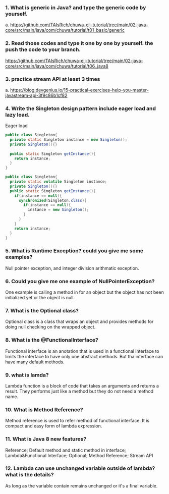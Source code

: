 ### 1. What is generic in Java? and type the generic code by yourself.
a. https://github.com/TAIsRich/chuwa-eij-tutorial/tree/main/02-java-core/src/main/java/com/chuwa/tutorial/t01_basic/generic

### 2. Read those codes and type it one by one by yourself. the push the code to your branch.
https://github.com/TAIsRich/chuwa-eij-tutorial/tree/main/02-java-core/src/main/java/com/chuwa/tutorial/t06_java8

### 3. practice stream API at least 3 times
a. https://blog.devgenius.io/15-practical-exercises-help-you-master-javastream-api-3f9c86b1cf82

### 4. Write the Singleton design pattern include eager load and lazy load.
Eager load
```java
public class Singleton{
  private static Singleton instance = new Singleton();
  private Singleton(){}
  
  public static Singleton getInstance(){
    return instance;
  }
}
```
```java
public class Singleton{
  private static volatile Singleton instance;
  private Singleton(){}
  public static Singleton getInstance(){
    if(instance == null){
      synchronized(Singleton.class){
        if(instance == null){
          instance = new Singleton();
        }
      }
    }
    return instance;
  }
}
```



### 5. What is Runtime Exception? could you give me some examples?

Null pointer exception, and integer division arithmatic exception.

### 6. Could you give me one example of NullPointerException?

One example is calling a method in for an object but the object has not been initialized yet or the object is null.

### 7. What is the Optional class?

Optional class is a class that wraps an object and provides methods for doing null checking on the wrapped object.

### 8. What is the @FunctionalInterface?

Functional interface is an anotation that is used in a functional interface to limits the interface to have only one abstract methods. But tha interface can have many default methods.

### 9. what is lamda?

Lambda function is a block of code that takes an arguments and returns a result. They performs just like a method but they do not need a method name.

### 10. What is Method Reference?

Method reference is used to refer method of functional interface. It is compact and easy form of lambda expression.

### 11. What is Java 8 new features?

Reference; Default method and static method in interface; Lambda&Functional Interface; Optional; Method Reference; Stream API

### 12. Lambda can use unchanged variable outside of lambda? what is the details?
As long as the variable contain remains unchanged or it's a final variable.
